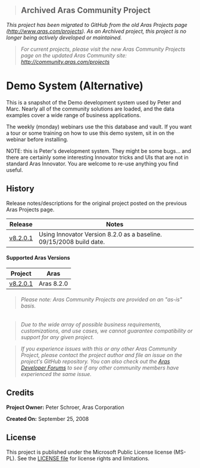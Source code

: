 >## Archived Aras Community Project
*This project has been migrated to GitHub from the old Aras Projects page (http://www.aras.com/projects). As an Archived project, this project is no longer being actively developed or maintained.*

>*For current projects, please visit the new Aras Community Projects page on the updated Aras Community site: http://community.aras.com/projects*

# Demo System (Alternative)

This is a snapshot of the Demo development system used by Peter and Marc. Nearly all of the community solutions are loaded, and the data examples cover a wide range of business applications.

The weekly (monday) webinars use the this database and vault. If you want a tour or some training on how to use this demo system, sit in on the webinar before installing.

NOTE: this is Peter's development system. They might be some bugs... and there are certainly some interesting Innovator tricks and UIs that are not in standard Aras Innovator. You are welcome to re-use anything you find useful.

## History

Release notes/descriptions for the original project posted on the previous Aras Projects page.

Release | Notes
--------|--------
[v8.2.0.1](https://github.com/ArasLabs/alt-demo-system/releases/tag/v1.0) | Using Innovator Version 8.2.0 as a baseline. 09/15/2008 build date.

#### Supported Aras Versions

Project | Aras
--------|------
[v8.2.0.1](https://github.com/ArasLabs/alt-demo-system/releases/tag/v1.0) | Aras 8.2.0

> ###### *Please note: Aras Community Projects are provided on an "as-is" basis.*

>*Due to the wide array of possible business requirements, customizations, and use cases, we cannot guarantee compatibility or support for any given project.*

>*If you experience issues with this or any other Aras Community Project, please contact the project author and file an issue on the project's GitHub repository. You can also check out the [Aras Developer Forums](http://community.aras.com/forums/) to see if any other community members have experienced the same issue.*

## Credits

**Project Owner:** Peter Schroer, Aras Corporation

**Created On:** September 25, 2008

## License

This project is published under the Microsoft Public License license (MS-PL). See the [LICENSE file](./LICENSE.md) for license rights and limitations.
